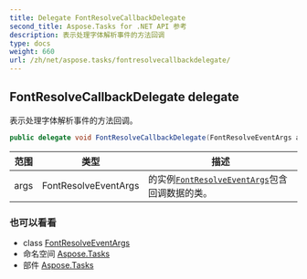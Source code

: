 ```yaml
---
title: Delegate FontResolveCallbackDelegate
second_title: Aspose.Tasks for .NET API 参考
description: 表示处理字体解析事件的方法回调
type: docs
weight: 660
url: /zh/net/aspose.tasks/fontresolvecallbackdelegate/
---
```

## FontResolveCallbackDelegate delegate

表示处理字体解析事件的方法回调。

```csharp
public delegate void FontResolveCallbackDelegate(FontResolveEventArgs args);
```

| 范围 | 类型 | 描述 |
| --- | --- | --- |
| args | FontResolveEventArgs | 的实例[`FontResolveEventArgs`](../fontresolveeventargs/)包含回调数据的类。 |

### 也可以看看

* class [FontResolveEventArgs](../fontresolveeventargs/)
* 命名空间 [Aspose.Tasks](../../aspose.tasks/)
* 部件 [Aspose.Tasks](../../)


